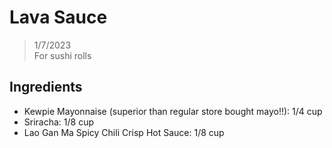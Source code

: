 # Lava Sauce
> 1/7/2023 <br>
> For sushi rolls

## Ingredients
- Kewpie Mayonnaise (superior than regular store bought mayo!!): 1/4 cup
- Sriracha: 1/8 cup
- Lao Gan Ma Spicy Chili Crisp Hot Sauce: 1/8 cup
